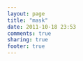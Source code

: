 ```yaml
---
layout: page
title: "mask"
date: 2011-10-18 23:53
comments: true
sharing: true
footer: true
---
```

